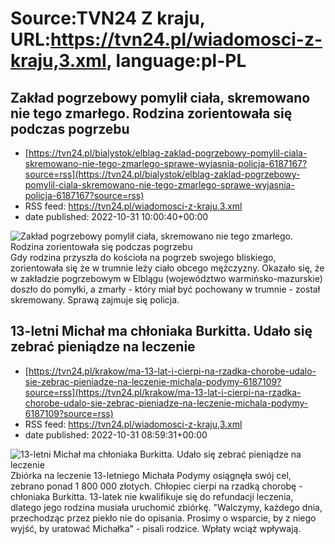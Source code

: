 # Source:TVN24 Z kraju, URL:https://tvn24.pl/wiadomosci-z-kraju,3.xml, language:pl-PL

## Zakład pogrzebowy pomylił ciała, skremowano nie tego zmarłego. Rodzina zorientowała się podczas pogrzebu
 - [https://tvn24.pl/bialystok/elblag-zaklad-pogrzebowy-pomylil-ciala-skremowano-nie-tego-zmarlego-sprawe-wyjasnia-policja-6187167?source=rss](https://tvn24.pl/bialystok/elblag-zaklad-pogrzebowy-pomylil-ciala-skremowano-nie-tego-zmarlego-sprawe-wyjasnia-policja-6187167?source=rss)
 - RSS feed: https://tvn24.pl/wiadomosci-z-kraju,3.xml
 - date published: 2022-10-31 10:00:40+00:00

<img alt="Zakład pogrzebowy pomylił ciała, skremowano nie tego zmarłego. Rodzina zorientowała się podczas pogrzebu" src="https://tvn24.pl/najnowsze/cdn-zdjecie-1uja81-w-trumnie-lezalo-cialo-obcego-mezczyzny-zdjecie-ilustracyjne-6187171/alternates/LANDSCAPE_1280" />
    Gdy rodzina przyszła do kościoła na pogrzeb swojego bliskiego, zorientowała się że w trumnie leży ciało obcego mężczyzny. Okazało się, że w zakładzie pogrzebowym w Elblągu (województwo warmińsko-mazurskie) doszło do pomyłki, a zmarły - który miał być pochowany w trumnie - został skremowany. Sprawą zajmuje się policja.

## 13-letni Michał ma chłoniaka Burkitta. Udało się zebrać pieniądze na leczenie
 - [https://tvn24.pl/krakow/ma-13-lat-i-cierpi-na-rzadka-chorobe-udalo-sie-zebrac-pieniadze-na-leczenie-michala-podymy-6187109?source=rss](https://tvn24.pl/krakow/ma-13-lat-i-cierpi-na-rzadka-chorobe-udalo-sie-zebrac-pieniadze-na-leczenie-michala-podymy-6187109?source=rss)
 - RSS feed: https://tvn24.pl/wiadomosci-z-kraju,3.xml
 - date published: 2022-10-31 08:59:31+00:00

<img alt="13-letni Michał ma chłoniaka Burkitta. Udało się zebrać pieniądze na leczenie" src="https://tvn24.pl/najnowsze/cdn-zdjecie-tlkt36-michal-podyma-zbiorka-6187207/alternates/LANDSCAPE_1280" />
    Zbiórka na leczenie 13-letniego Michała Podymy osiągnęła swój cel, zebrano ponad 1 800 000 złotych. Chłopiec cierpi na rzadką chorobę - chłoniaka Burkitta. 13-latek nie kwalifikuje się do refundacji leczenia, dlatego jego rodzina musiała uruchomić zbiórkę. "Walczymy, każdego dnia, przechodząc przez piekło nie do opisania. Prosimy o wsparcie, by z niego wyjść, by uratować Michałka" - pisali rodzice. Wpłaty wciąż wpływają.

